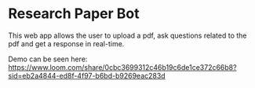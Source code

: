 # Research Paper Bot

This web app allows the user to upload a pdf, ask questions related to the pdf and get a response in real-time.

Demo can be seen here: https://www.loom.com/share/0cbc3699312c46b19c6de1ce372c66b8?sid=eb2a4844-ed8f-4f97-b6bd-b9269eac283d 
